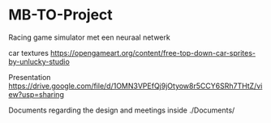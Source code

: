 # MB-TO-Project
Racing game simulator met een neuraal netwerk

car textures
https://opengameart.org/content/free-top-down-car-sprites-by-unlucky-studio

Presentation 
https://drive.google.com/file/d/1OMN3VPEfQj9jOtyow8r5CCY6SRh7THtZ/view?usp=sharing

Documents regarding the design and meetings inside ./Documents/
